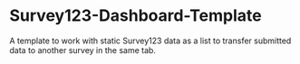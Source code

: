 # Survey123-Dashboard-Template
A template to work with static Survey123 data as a list to transfer submitted data to another survey in the same tab. 
